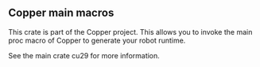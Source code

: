 ## Copper main macros

This crate is part of the Copper project.
This allows you to invoke the main proc macro of Copper to generate your robot runtime. 

See the main crate cu29 for more information.